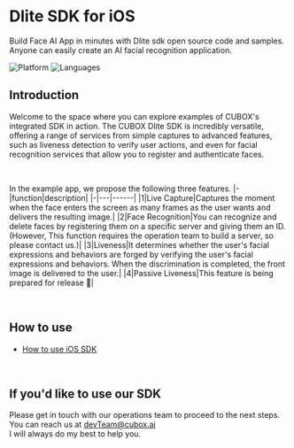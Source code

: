 # Dlite SDK for iOS
Build Face AI App in minutes with Dlite sdk open source code and samples.
Anyone can easily create an AI facial recognition application.

![Platform](https://img.shields.io/badge/platform-iOS-cyan.svg)
![Languages](https://img.shields.io/badge/language-Swift-cyan.svg)


## Introduction
Welcome to the space where you can explore examples of CUBOX's integrated SDK in action. The CUBOX Dlite SDK is incredibly versatile, offering a range of services from simple captures to advanced features, such as liveness detection to verify user actions, and even for facial recognition  services that allow you to register and authenticate faces.

<br/>

In the example app, we propose the following three features.
|-|function|description|
|-|---|------|
|1|Live Capture|Captures the moment when the face enters the screen as many frames as the user wants and delivers the resulting image.|
|2|Face Recognition|You can recognize and delete faces by registering them on a specific server and giving them an ID. <br/> (However, This function requires the operation team to build a server, so please contact us.)|
|3|Liveness|It determines whether the user's facial expressions and behaviors are forged by verifying the user's facial expressions and behaviors. When the discrimination is completed, the front image is delivered to the user.|
|4|Passive Liveness|This feature is being prepared for release 🙏|

<br/>


## How to use
- [How to use iOS SDK](./iOS.md)  



<br/>

## If you'd like to use our SDK
Please get in touch with our operations team to proceed to the next steps. <br/>
You can reach us at devTeam@cubox.ai <br/> 
I will always do my best to help you.
